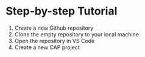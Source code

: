 # Step-by-step Tutorial

1. Create a new Github repository
2. Clone the empty repository to your local machine
3. Open the repository in VS Code
4. Create a new CAP project
